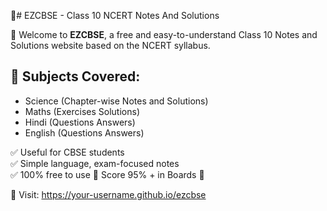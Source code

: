 🗿# EZCBSE - Class 10 NCERT Notes And Solutions 

🙌 Welcome to **EZCBSE**, a free and easy-to-understand Class 10 Notes and Solutions website based on the NCERT syllabus.

## 📘 Subjects Covered:
- Science (Chapter-wise Notes and Solutions)
- Maths (Exercises Solutions)
- Hindi (Questions Answers)
- English (Questions Answers)

✅ Useful for CBSE students  
✅ Simple language, exam-focused notes  
✅ 100% free to use 💯
Score 95% + in Boards 🗿

📍 Visit: https://your-username.github.io/ezcbse
